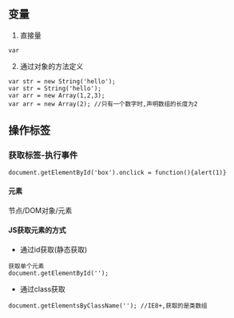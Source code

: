 ## 变量
1. 直接量
```
var
```
2. 通过对象的方法定义
```
var str = new String('hello');
var str = String('hello');
var arr = new Array(1,2,3);
var arr = new Array(2); //只有一个数字时,声明数组的长度为2
```

## 操作标签
### 获取标签-执行事件
```
document.getElementById('box').onclick = function(){alert(1)}
```

#### 元素
节点/DOM对象/元素

#### JS获取元素的方式
- 通过id获取(静态获取)
```
获取单个元素
document.getElementById('');
```

- 通过class获取
```
document.getElementsByClassName(''); //IE8+,获取的是类数组
```